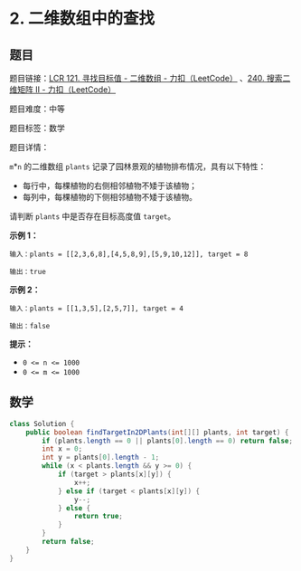 # 2. 二维数组中的查找

## 题目

题目链接：[LCR 121. 寻找目标值 - 二维数组 - 力扣（LeetCode）](https://leetcode.cn/problems/er-wei-shu-zu-zhong-de-cha-zhao-lcof/description/) 、[240. 搜索二维矩阵 II - 力扣（LeetCode）](https://leetcode.cn/problems/search-a-2d-matrix-ii/description/)

题目难度：中等

题目标签：数学

题目详情：

`m`*`n` 的二维数组 `plants` 记录了园林景观的植物排布情况，具有以下特性：

- 每行中，每棵植物的右侧相邻植物不矮于该植物；
- 每列中，每棵植物的下侧相邻植物不矮于该植物。

请判断 `plants` 中是否存在目标高度值 `target`。

**示例 1：**

```
输入：plants = [[2,3,6,8],[4,5,8,9],[5,9,10,12]], target = 8

输出：true
```

**示例 2：**

```
输入：plants = [[1,3,5],[2,5,7]], target = 4

输出：false
```

**提示：**

- `0 <= n <= 1000`
- `0 <= m <= 1000`



## 数学

``` java
class Solution {
    public boolean findTargetIn2DPlants(int[][] plants, int target) {
        if (plants.length == 0 || plants[0].length == 0) return false;
        int x = 0;
        int y = plants[0].length - 1;
        while (x < plants.length && y >= 0) {
            if (target > plants[x][y]) {
                x++;
            } else if (target < plants[x][y]) {
                y--;
            } else {
                return true;
            }
        }
        return false;
    }
}
```